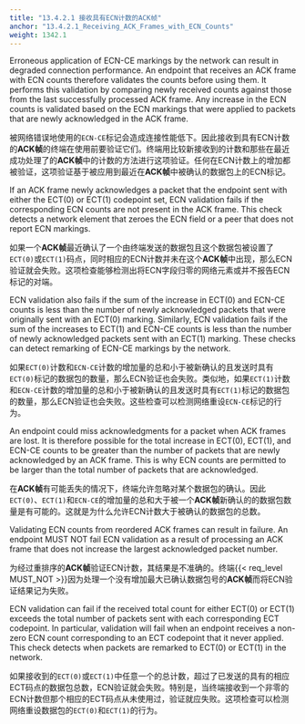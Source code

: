 ```yaml
---
title: "13.4.2.1 接收具有ECN计数的ACK帧"
anchor: "13.4.2.1_Receiving_ACK_Frames_with_ECN_Counts"
weight: 1342.1
---
```


Erroneous application of ECN-CE markings by the network can result in degraded connection performance. An endpoint that receives an ACK frame with ECN counts therefore validates the counts before using them. It performs this validation by comparing newly received counts against those from the last successfully processed ACK frame. Any increase in the ECN counts is validated based on the ECN markings that were applied to packets that are newly acknowledged in the ACK frame.

被网络错误地使用的`ECN-CE`标记会造成连接性能低下。因此接收到具有ECN计数的**ACK帧**的终端在使用前要验证它们。终端用比较新接收到的计数和那些在最近成功处理了的**ACK帧**中的计数的方法进行这项验证。任何在ECN计数上的增加都被验证，这项验证基于被应用到最近在**ACK帧**中被确认的数据包上的ECN标记。

If an ACK frame newly acknowledges a packet that the endpoint sent with either the ECT(0) or ECT(1) codepoint set, ECN validation fails if the corresponding ECN counts are not present in the ACK frame. This check detects a network element that zeroes the ECN field or a peer that does not report ECN markings.

如果一个**ACK帧**最近确认了一个由终端发送的数据包且这个数据包被设置了`ECT(0)`或`ECT(1)`码点，同时相应的ECN计数并未在这个**ACK帧**中出现，那么ECN验证就会失败。这项检查能够检测出将ECN字段归零的网络元素或并不报告ECN标记的对端。

ECN validation also fails if the sum of the increase in ECT(0) and ECN-CE counts is less than the number of newly acknowledged packets that were originally sent with an ECT(0) marking. Similarly, ECN validation fails if the sum of the increases to ECT(1) and ECN-CE counts is less than the number of newly acknowledged packets sent with an ECT(1) marking. These checks can detect remarking of ECN-CE markings by the network.

如果`ECT(0)`计数和`ECN-CE`计数的增加量的总和小于被新确认的且发送时具有`ECT(0)`标记的数据包的数量，那么ECN验证也会失败。类似地，如果`ECT(1)`计数和`ECN-CE`计数的增加量的总和小于被新确认的且发送时具有`ECT(1)`标记的数据包的数量，那么ECN验证也会失败。这些检查可以检测网络重设`ECN-CE`标记的行为。

An endpoint could miss acknowledgments for a packet when ACK frames are lost. It is therefore possible for the total increase in ECT(0), ECT(1), and ECN-CE counts to be greater than the number of packets that are newly acknowledged by an ACK frame. This is why ECN counts are permitted to be larger than the total number of packets that are acknowledged.

在**ACK帧**有可能丢失的情况下，终端允许忽略对某个数据包的确认。因此`ECT(0)`、`ECT(1)`和`ECN-CE`的增加量的总和大于被一个**ACK帧**新确认的的数据包数量是有可能的。这就是为什么允许ECN计数大于被确认的数据包的总数。

Validating ECN counts from reordered ACK frames can result in failure. An endpoint MUST NOT fail ECN validation as a result of processing an ACK frame that does not increase the largest acknowledged packet number.

为经过重排序的**ACK帧**验证ECN计数，其结果是不准确的。终端{{< req_level MUST_NOT >}}因为处理一个没有增加最大已确认数据包号的**ACK帧**而将ECN验证结果记为失败。

ECN validation can fail if the received total count for either ECT(0) or ECT(1) exceeds the total number of packets sent with each corresponding ECT codepoint. In particular, validation will fail when an endpoint receives a non-zero ECN count corresponding to an ECT codepoint that it never applied. This check detects when packets are remarked to ECT(0) or ECT(1) in the network.

如果接收到的`ECT(0)`或`ECT(1)`中任意一个的总计数，超过了已发送的具有的相应ECT码点的数据包总数，ECN验证就会失败。特别是，当终端接收到一个非零的ECN计数但那个相应的ECT码点从未使用过，验证就应失败。这项检查可以检测网络重设数据包的`ECT(0)`和`ECT(1)`的行为。
